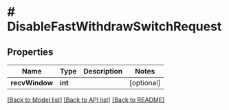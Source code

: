 # # DisableFastWithdrawSwitchRequest

## Properties

Name | Type | Description | Notes
------------ | ------------- | ------------- | -------------
**recvWindow** | **int** |  | [optional]

[[Back to Model list]](../../README.md#models) [[Back to API list]](../../README.md#endpoints) [[Back to README]](../../README.md)
